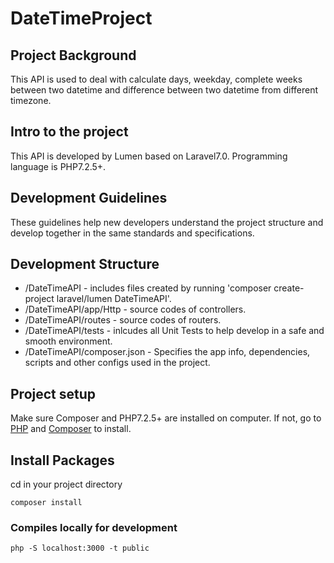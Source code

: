 # DateTimeProject

## Project Background
This API is used to deal with calculate days, weekday, complete weeks between two datetime and difference between two datetime from different timezone.

## Intro to the project
This API is developed by Lumen based on Laravel7.0. Programming language is PHP7.2.5+.

## Development Guidelines
These guidelines help new developers understand the project structure and develop together in the same standards and specifications.

## Development Structure
* /DateTimeAPI - includes files created by running 'composer create-project laravel/lumen DateTimeAPI'.
* /DateTimeAPI/app/Http - source codes of controllers.
* /DateTimeAPI/routes - source codes of routers.
* /DateTimeAPI/tests - inlcudes all Unit Tests to help develop in a safe and smooth environment.
* /DateTimeAPI/composer.json - Specifies the app info, dependencies, scripts and other configs used in the project.

## Project setup
Make sure Composer and PHP7.2.5+ are installed on computer. If not, go to [PHP](https://www.php.net/downloads.php) and [Composer](https://getcomposer.org/) to install. 

## Install Packages
cd in your project directory
```
composer install
```

### Compiles locally for development
```
php -S localhost:3000 -t public
```
